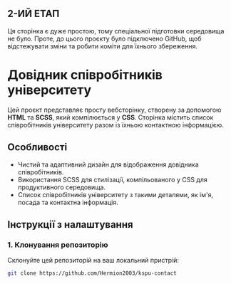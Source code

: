 ## 2-ИЙ ЕТАП
Ця сторінка є дуже простою, тому спеціальної підготовки середовища не було. Проте, до цього проєкту було підключено GitHub, щоб відстежувати зміни та робити коміти для їхнього збереження.



# Довідник співробітників університету

Цей проєкт представляє просту вебсторінку, створену за допомогою **HTML** та **SCSS**, який компілюється у **CSS**. Сторінка містить список співробітників університету разом із їхньою контактною інформацією.

## Особливості

- Чистий та адаптивний дизайн для відображення довідника співробітників.
- Використання SCSS для стилізації, компільованого у CSS для продуктивного середовища.
- Список співробітників університету з такими деталями, як ім'я, посада та контактна інформація.

## Інструкції з налаштування

### 1. Клонування репозиторію

Склонуйте цей репозиторій на ваш локальний пристрій:

```bash
git clone https://github.com/Hermion2003/kspu-contact
